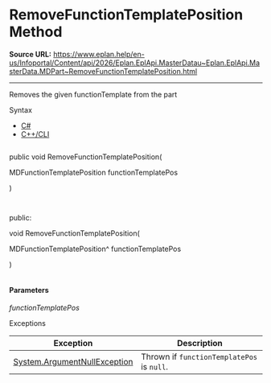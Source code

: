 # RemoveFunctionTemplatePosition Method

**Source URL:** https://www.eplan.help/en-us/Infoportal/Content/api/2026/Eplan.EplApi.MasterDatau~Eplan.EplApi.MasterData.MDPart~RemoveFunctionTemplatePosition.html

---

Removes the given functionTemplate from the part

Syntax

- [C#](#i-syntax-CS)
- [C++/CLI](#i-syntax-CPP2005)

```
```
public void RemoveFunctionTemplatePosition( 

   MDFunctionTemplatePosition functionTemplatePos

)
```
```

```
```
public:

void RemoveFunctionTemplatePosition( 

   MDFunctionTemplatePosition^ functionTemplatePos

)
```
```

#### Parameters

*functionTemplatePos*

Exceptions

| Exception | Description |
| --- | --- |
| [System.ArgumentNullException](#) | Thrown if `functionTemplatePos` is `null`. |
